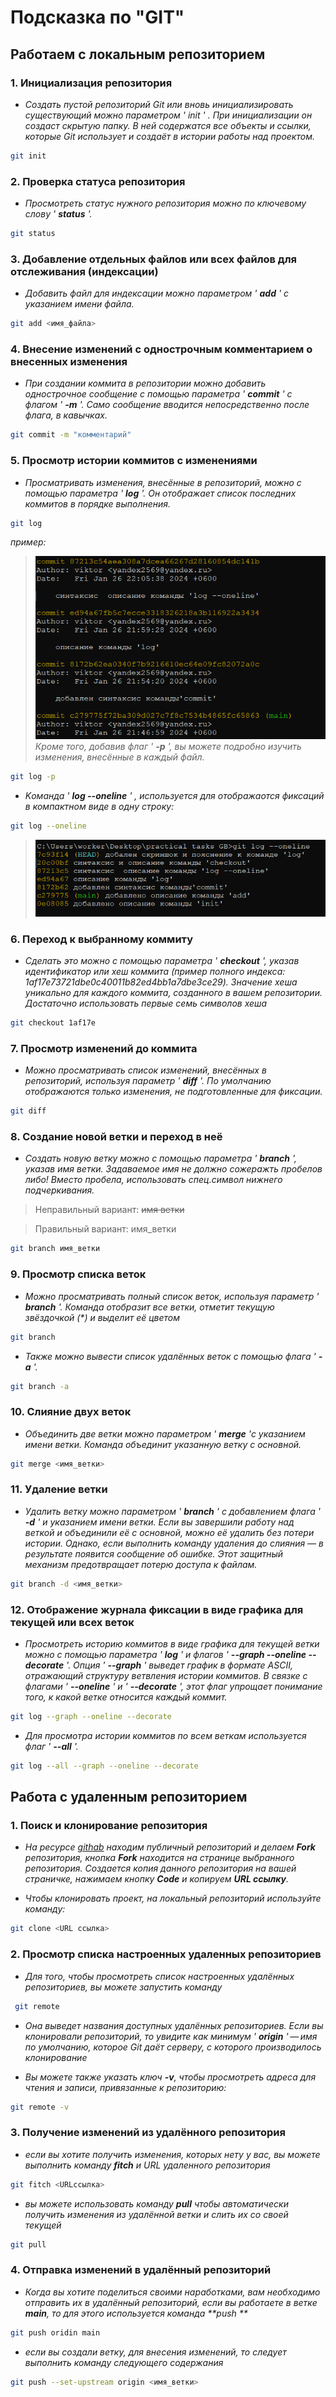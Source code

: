 # Подсказка по "GIT"

## Работаем с локальным репозиторием

### 1. Инициализация репозитория

* *Создать пустой репозиторий Git или вновь инициализировать существующий можно параметром ' init ' . При инициализации он создаст скрытую папку. В ней содержатся все объекты и ссылки, которые Git использует и создаёт в истории работы над проектом.*

```sh
git init
```

### 2. Проверка статуса репозитория

* *Просмотреть статус нужного репозитория можно по ключевому слову ' **status** '.*

```sh
git status
```

### 3. Добавление отдельных файлов или всех файлов для отслеживания (индексации)

* *Добавить файл для индексации можно параметром ' **add** ' с указанием имени файла.*

```sh
git add <имя_файла>
```

### 4. Внесение изменений c однострочным комментарием о внесенных изменения

* *При создании коммита в репозитории можно добавить однострочное сообщение с помощью параметра ' **commit** ' с флагом ' **-m** '. Само сообщение вводится непосредственно после флага, в кавычках.*

```sh
git commit -m "комментарий"
```

### 5. Просмотр истории коммитов с изменениями

* *Просматривать изменения, внесённые в репозиторий, можно с помощью параметра ' **log** '. Он отображает список последних коммитов в порядке выполнения.*

```sh
git log
```
*пример:*
>![commin_index](/commit.png)
*Кроме того, добавив флаг ' **-p** ', вы можете подробно изучить изменения, внесённые в каждый файл.*

```sh
git log -p
```

* *Kоманда ' **log --oneline** ' , используется для отображаотся фиксаций в компактном виде в одну строку:*

```sh
git log --oneline
```
>![commin_index](/LogOneLine.png)

### 6. Переход к выбранному коммиту

* *Сделать это можно с помощью параметра ' **checkout** ', указав идентификатор или хеш коммита (пример полного индекса: 1af17e73721dbe0c40011b82ed4bb1a7dbe3ce29). Значение хеша уникально для каждого коммита, созданного в вашем репозитории. Достаточно использовать первые семь символов хеша*

```sh
git checkout 1af17e
```

### 7. Просмотр изменений до коммита

* _Можно просматривать список изменений, внесённых в репозиторий, используя параметр ' __diff__ '. По умолчанию отображаются только изменения, не подготовленные для фиксации._

```sh
git diff
```

### 8. Создание новой ветки и переход в неё

* _Создать новую ветку можно с помощью параметра ' __branch__ ', указав имя ветки. Задаваемое имя не должно сожеражть пробелов либо!  Вместо пробела, использовать спец.символ нижнего подчеркивания._

> Неправильный вариант:  ~~имя ветки~~

> Правильный вариант:  имя_ветки

```sh
git branch имя_ветки
```

### 9. Просмотр списка веток

* _Можно просматривать полный список веток, используя параметр ' __branch__ '. Команда отобразит все ветки, отметит текущую звёздочкой (*) и выделит её цветом_

```sh
git branch
```

* _Также можно вывести список удалённых веток с помощью флага ' __-a__ '._

```sh
git branch -a
```

### 10. Слияние двух веток

* _Объединить две ветки можно параметром ' **merge** 'с указанием имени ветки. Команда объединит указанную ветку с основной._

```sh
git merge <имя_ветки>
```

### 11. Удаление ветки

* _Удалить ветку можно параметром ' __branch__ ' с добавлением флага ' __-d__ ' и указанием имени ветки. Если вы завершили работу над веткой и объединили её с основной, можно её удалить без потери истории. Однако, если выполнить команду удаления до слияния — в результате появится сообщение об ошибке. Этот защитный механизм предотвращает потерю доступа к файлам._

```sh
git branch -d <имя_ветки>
```

### 12. Отображение журнала фиксации в виде графика для текущей или всех веток

* _Просмотреть историю коммитов в виде графика для текущей ветки можно с помощью параметра ' **log** ' и флагов ' **--graph --oneline --decorate** '. Опция ' **--graph** ' выведет график в формате ASCII, отражающий структуру ветвления истории коммитов. В связке с флагами ' **--oneline** ' и ' **--decorate** ', этот флаг упрощает понимание того, к какой ветке относится каждый коммит._

```sh
git log --graph --oneline --decorate
```

* _Для просмотра истории коммитов по всем веткам используется флаг ' **--all** '._

```sh
git log --all --graph --oneline --decorate
```

## Работа с удаленным репозиторием

### 1. Поиск и клонирование репозитория

* _На ресурсе [githab](https://github.com/ "перейти по ссылке https://github.com") находим публичный репозиторий и делаем **Fork** репозитория, кнопка **Fork** находится на странице выбранного репозитория.
Создается копия данного репозитория на вашей страничке, нажимаем кнопку **Code** и копируем **URL ссылку**._

* _Чтобы клонировать проект, на локальный репозиторий используйте команду:_

```sh
git clone <URL ссылка>
```

### 2. Просмотр списка настроенных удаленных репозиториев

* _Для того, чтобы просмотреть список настроенных удалённых репозиториев, вы можете запустить команду_
```sh
 git remote
 ```

 * _Она выведет названия доступных удалённых репозиториев. Если вы клонировали репозиторий, то увидите как минимум ' **origin** ' — имя по умолчанию, которое Git даёт серверу, с которого производилось клонирование_
 
 * _Вы можете также указать ключ **-v**, чтобы просмотреть адреса для чтения и записи, привязанные к репозиторию:_

 ```sh
 git remote -v
 ```

 ### 3. Получение изменений из удалённого репозитория

 * _если вы хотите получить изменения, которых  нету у вас, вы можете выполнить команду **fitch** и URL удаленного репозитория_

 ```sh
 git fitch <URLссылка>
 ```
 * _вы можете использовать команду **pull** чтобы автоматически получить изменения из удалённой ветки и слить их со своей текущей_

 ```sh
 git pull
 ```

 ### 4. Отправка изменений в удалённый репозиторий

 * _Когда вы хотите поделиться своими наработками, вам необходимо отправить их в удалённый репозиторий, если вы работаете в ветке **main**, то для этого используется команда **push **_

 ```sh
 git push oridin main
 ```

* _если вы создали ветку, для внесения изменений, то следует выполнить команду следующего содержания_

```sh
git push --set-upstream origin <имя_ветки>
```

